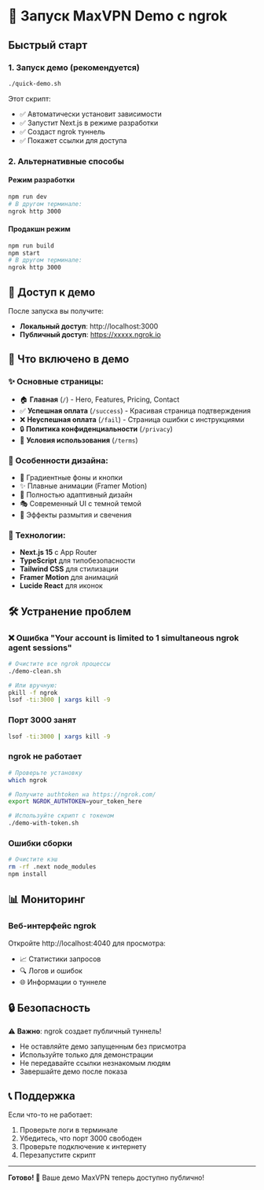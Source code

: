 # 🚀 Запуск MaxVPN Demo с ngrok

## Быстрый старт

### 1. Запуск демо (рекомендуется)
```bash
./quick-demo.sh
```

Этот скрипт:
- ✅ Автоматически установит зависимости
- ✅ Запустит Next.js в режиме разработки
- ✅ Создаст ngrok туннель
- ✅ Покажет ссылки для доступа

### 2. Альтернативные способы

#### Режим разработки
```bash
npm run dev
# В другом терминале:
ngrok http 3000
```

#### Продакшн режим
```bash
npm run build
npm start
# В другом терминале:
ngrok http 3000
```

## 📱 Доступ к демо

После запуска вы получите:

- **Локальный доступ**: http://localhost:3000
- **Публичный доступ**: https://xxxxx.ngrok.io

## 🎯 Что включено в демо

### ✨ Основные страницы:
- 🏠 **Главная** (`/`) - Hero, Features, Pricing, Contact
- ✅ **Успешная оплата** (`/success`) - Красивая страница подтверждения
- ❌ **Неуспешная оплата** (`/fail`) - Страница ошибки с инструкциями
- 🔒 **Политика конфиденциальности** (`/privacy`)
- 📄 **Условия использования** (`/terms`)

### 🎨 Особенности дизайна:
- 🌈 Градиентные фоны и кнопки
- ✨ Плавные анимации (Framer Motion)
- 📱 Полностью адаптивный дизайн
- 🎭 Современный UI с темной темой
- 🔮 Эффекты размытия и свечения

### 🔧 Технологии:
- **Next.js 15** с App Router
- **TypeScript** для типобезопасности
- **Tailwind CSS** для стилизации
- **Framer Motion** для анимаций
- **Lucide React** для иконок

## 🛠️ Устранение проблем

### ❌ Ошибка "Your account is limited to 1 simultaneous ngrok agent sessions"
```bash
# Очистите все ngrok процессы
./demo-clean.sh

# Или вручную:
pkill -f ngrok
lsof -ti:3000 | xargs kill -9
```

### Порт 3000 занят
```bash
lsof -ti:3000 | xargs kill -9
```

### ngrok не работает
```bash
# Проверьте установку
which ngrok

# Получите authtoken на https://ngrok.com/
export NGROK_AUTHTOKEN=your_token_here

# Используйте скрипт с токеном
./demo-with-token.sh
```

### Ошибки сборки
```bash
# Очистите кэш
rm -rf .next node_modules
npm install
```

## 📊 Мониторинг

### Веб-интерфейс ngrok
Откройте http://localhost:4040 для просмотра:
- 📈 Статистики запросов
- 🔍 Логов и ошибок
- 🌐 Информации о туннеле

## 🔒 Безопасность

⚠️ **Важно**: ngrok создает публичный туннель!

- Не оставляйте демо запущенным без присмотра
- Используйте только для демонстрации
- Не передавайте ссылки незнакомым людям
- Завершайте демо после показа

## 📞 Поддержка

Если что-то не работает:
1. Проверьте логи в терминале
2. Убедитесь, что порт 3000 свободен
3. Проверьте подключение к интернету
4. Перезапустите скрипт

---

**Готово! 🎉** Ваше демо MaxVPN теперь доступно публично!
